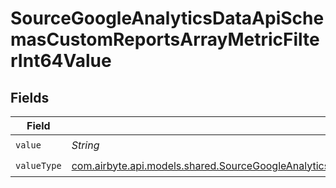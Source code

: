 # SourceGoogleAnalyticsDataApiSchemasCustomReportsArrayMetricFilterInt64Value


## Fields

| Field                                                                                                                                                                                                                                     | Type                                                                                                                                                                                                                                      | Required                                                                                                                                                                                                                                  | Description                                                                                                                                                                                                                               |
| ----------------------------------------------------------------------------------------------------------------------------------------------------------------------------------------------------------------------------------------- | ----------------------------------------------------------------------------------------------------------------------------------------------------------------------------------------------------------------------------------------- | ----------------------------------------------------------------------------------------------------------------------------------------------------------------------------------------------------------------------------------------- | ----------------------------------------------------------------------------------------------------------------------------------------------------------------------------------------------------------------------------------------- |
| `value`                                                                                                                                                                                                                                   | *String*                                                                                                                                                                                                                                  | :heavy_check_mark:                                                                                                                                                                                                                        | N/A                                                                                                                                                                                                                                       |
| `valueType`                                                                                                                                                                                                                               | [com.airbyte.api.models.shared.SourceGoogleAnalyticsDataApiSchemasCustomReportsArrayMetricFilterMetricsFilter4ValueType](../../models/shared/SourceGoogleAnalyticsDataApiSchemasCustomReportsArrayMetricFilterMetricsFilter4ValueType.md) | :heavy_check_mark:                                                                                                                                                                                                                        | N/A                                                                                                                                                                                                                                       |